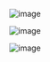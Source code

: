 
![image](https://github.com/user-attachments/assets/f961c374-c963-4b83-b7dd-601368f1b5ec)

![image](https://github.com/user-attachments/assets/8b8dfa3c-1350-4e61-8951-c799872adbc1)

![image](https://github.com/user-attachments/assets/72fca916-7d0d-4127-a743-6b065c711938)
